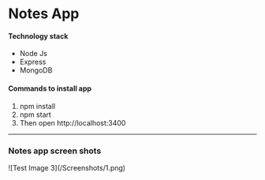 <h1>Notes App</h1>
<h4>Technology stack</h4>
<ul>
<li>Node Js</li>
<li>Express</li>
<li>MongoDB</li>
</ul>

<h4>Commands to install app</h4>
<ol>
<li>npm install</li>
<li>npm start</li>
<li>Then open <a>http://localhost:3400</a></li>
</ol>

<hr>
<h3>Notes app screen shots</h3>
![Test Image 3](/Screenshots/1.png)
